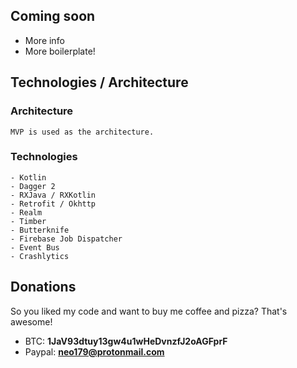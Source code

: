 ## Coming soon

- More info
- More boilerplate!

## Technologies / Architecture

### Architecture
	MVP is used as the architecture.
	
### Technologies
	- Kotlin
	- Dagger 2
	- RXJava / RXKotlin
	- Retrofit / Okhttp
	- Realm
	- Timber
	- Butterknife
	- Firebase Job Dispatcher
	- Event Bus
	- Crashlytics


## Donations

So you liked my code and want to buy me coffee and pizza? That's awesome!

- BTC: **1JaV93dtuy13gw4u1wHeDvnzfJ2oAGFprF**
- Paypal: **neo179@protonmail.com**
